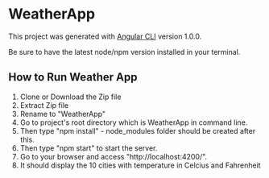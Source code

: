 # WeatherApp

This project was generated with [Angular CLI](https://github.com/angular/angular-cli) version 1.0.0.

Be sure to have the latest node/npm version installed in your terminal.

## How to Run Weather App 

1. Clone or Download the Zip file
2. Extract Zip file
3. Rename to "WeatherApp"
4. Go to project's root directory which is WeatherApp in command line.
5. Then type "npm install" - node_modules folder should be created after this.
6. Then type "npm start" to start the server.
7. Go to your browser and access "http://localhost:4200/".
8. It should display the 10 cities with temperature in Celcius and Fahrenheit


 
